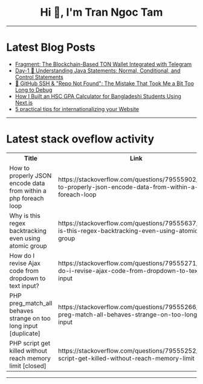 <h1 align="center">Hi 👋, I'm Tran Ngoc Tam</h1>

---

# Latest Blog Posts 
<!-- BLOG-POST-LIST:START -->
- [Fragment: The Blockchain-Based TON Wallet Integrated with Telegram](https://dev.to/rachellovestowrite/fragment-the-blockchain-based-ton-wallet-integrated-with-telegram-g1m)
- [Day-1 🌟 Understanding Java Statements: Normal, Conditional, and Control Statements](https://dev.to/elayaraj_c_04396748f52a1c/day-1-understanding-java-statements-normal-conditional-and-control-statements-4mb2)
- [🚀 GitHub SSH &amp; &quot;Repo Not Found&quot;: The Mistake That Took Me a Bit Too Long to Debug](https://dev.to/byte-sized-news/github-ssh-repo-not-found-the-mistake-that-took-me-a-bit-too-long-to-debug-1hon)
- [How I Built an HSC GPA Calculator for Bangladeshi Students Using Next.js](https://dev.to/ih_sajjad/how-i-built-an-hsc-gpa-calculator-for-bangladeshi-students-using-nextjs-253j)
- [5 practical tips for internationalizing your Website](https://dev.to/wimadev/5-practical-tips-for-internationalizing-your-website-3a5c)
<!-- BLOG-POST-LIST:END -->

---

# Latest stack oveflow activity
<table>
  <tr><th>Title</th><th>Link</th></tr>
  <!-- STACKOVERFLOW:START --><tr><td>How to properly JSON encode data from within a php foreach loop</td><td>https://stackoverflow.com/questions/79555902/how-to-properly-json-encode-data-from-within-a-php-foreach-loop</td></tr><tr><td>Why is this regex backtracking even using atomic group</td><td>https://stackoverflow.com/questions/79555637/why-is-this-regex-backtracking-even-using-atomic-group</td></tr><tr><td>How do I revise Ajax code from dropdown to text input?</td><td>https://stackoverflow.com/questions/79555271/how-do-i-revise-ajax-code-from-dropdown-to-text-input</td></tr><tr><td>PHP preg_match_all behaves strange on too long input [duplicate]</td><td>https://stackoverflow.com/questions/79555266/php-preg-match-all-behaves-strange-on-too-long-input</td></tr><tr><td>PHP script get killed without reach memory limit [closed]</td><td>https://stackoverflow.com/questions/79555252/php-script-get-killed-without-reach-memory-limit</td></tr><!-- STACKOVERFLOW:END -->
</table>

---


